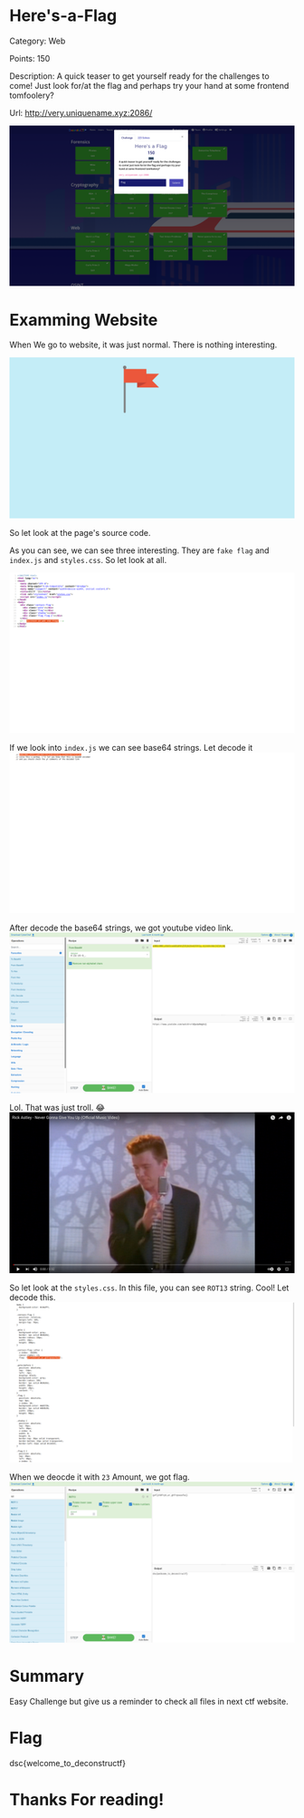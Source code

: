 # Here's-a-Flag
 Category: Web
 
 Points: 150
 
 Description: A quick teaser to get yourself ready for the challenges to come! Just look for/at the flag and perhaps try your hand at some frontend tomfoolery?
 
 Url:  http://very.uniquename.xyz:2086/
 
![CTF](https://github.com/ComdeyOverFlow/DeconstruCTF-2021/blob/main/Here's-a-Flag/images/Screenshot%20from%202021-10-02%2011-18-37.png)

# Examming Website

When We go to website, it was just normal. There is nothing interesting.

![CTF](https://github.com/ComdeyOverFlow/DeconstruCTF-2021/blob/main/Here's-a-Flag/images/Screenshot%20from%202021-10-02%2011-19-16.png)

So let look at the page's source code.

As you can see, we can see three interesting. They are `fake flag` and `index.js` and `styles.css`. So let look at all.

![CTF](https://github.com/ComdeyOverFlow/DeconstruCTF-2021/blob/main/Here's-a-Flag/images/Screenshot%20from%202021-10-02%2011-19-28.png)

If we look into `index.js` we can see base64 strings. Let decode it
![CTF](https://github.com/ComdeyOverFlow/DeconstruCTF-2021/blob/main/Here's-a-Flag/images/Screenshot%20from%202021-10-02%2011-20-42.png)

After decode the base64 strings, we got youtube video link.
![CTF](https://github.com/ComdeyOverFlow/DeconstruCTF-2021/blob/main/Here's-a-Flag/images/Screenshot%20from%202021-10-02%2011-20-50.png)

Lol. That was just troll. 😂
![CTF](https://github.com/ComdeyOverFlow/DeconstruCTF-2021/blob/main/Here's-a-Flag/images/Screenshot%20from%202021-10-02%2011-21-15.png)

So let look at the `styles.css`. In this file, you can see `ROT13` string. Cool! Let decode this.
![CTF](https://github.com/ComdeyOverFlow/DeconstruCTF-2021/blob/main/Here's-a-Flag/images/Screenshot%20from%202021-10-02%2011-21-42.png)

When we deocde it with `23` Amount, we got flag.
![CTF](https://github.com/ComdeyOverFlow/DeconstruCTF-2021/blob/main/Here's-a-Flag/images/Screenshot%20from%202021-10-02%2011-28-39.png)

# Summary
Easy Challenge but give us a reminder to check all files in next ctf website.

# Flag
dsc{welcome_to_deconstructf}

# Thanks For reading!
